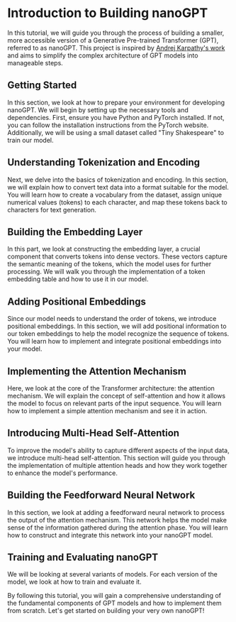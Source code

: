 # Introduction to Building nanoGPT

In this tutorial, we will guide you through the process of building a smaller, more accessible version of a Generative Pre-trained Transformer (GPT), referred to as nanoGPT. This project is inspired by [Andrej Karpathy's work](https://www.youtube.com/watch?v=kCc8FmEb1nY) and aims to simplify the complex architecture of GPT models into manageable steps.

## Getting Started

In this section, we look at how to prepare your environment for developing nanoGPT. We will begin by setting up the necessary tools and dependencies. First, ensure you have Python and PyTorch installed. If not, you can follow the installation instructions from the PyTorch website. Additionally, we will be using a small dataset called "Tiny Shakespeare" to train our model.

## Understanding Tokenization and Encoding

Next, we delve into the basics of tokenization and encoding. In this section, we will explain how to convert text data into a format suitable for the model. You will learn how to create a vocabulary from the dataset, assign unique numerical values (tokens) to each character, and map these tokens back to characters for text generation.

## Building the Embedding Layer

In this part, we look at constructing the embedding layer, a crucial component that converts tokens into dense vectors. These vectors capture the semantic meaning of the tokens, which the model uses for further processing. We will walk you through the implementation of a token embedding table and how to use it in our model.

## Adding Positional Embeddings

Since our model needs to understand the order of tokens, we introduce positional embeddings. In this section, we will add positional information to our token embeddings to help the model recognize the sequence of tokens. You will learn how to implement and integrate positional embeddings into your model.

## Implementing the Attention Mechanism

Here, we look at the core of the Transformer architecture: the attention mechanism. We will explain the concept of self-attention and how it allows the model to focus on relevant parts of the input sequence. You will learn how to implement a simple attention mechanism and see it in action.

## Introducing Multi-Head Self-Attention

To improve the model's ability to capture different aspects of the input data, we introduce multi-head self-attention. This section will guide you through the implementation of multiple attention heads and how they work together to enhance the model's performance.

## Building the Feedforward Neural Network

In this section, we look at adding a feedforward neural network to process the output of the attention mechanism. This network helps the model make sense of the information gathered during the attention phase. You will learn how to construct and integrate this network into your nanoGPT model.

## Training and Evaluating nanoGPT

We will be looking at several variants of models. For each version of the model, we look at how to train and evaluate it.

By following this tutorial, you will gain a comprehensive understanding of the fundamental components of GPT models and how to implement them from scratch. Let's get started on building your very own nanoGPT!